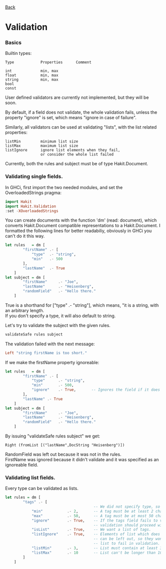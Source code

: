 [Back](/)

Validation
=====

### Basics

Builtin types:

    Type            Properties      Comment
            
	int             min, max        
	float           min, max
	string          min, max
	bool            
	const   

User defined validators are currently not implemented, but they will be soon.  

By default, if a field does not validate, the whole validation fails, unless the property "ignore" is
set, which means "ignore in case of failure".

Similarly, all validators can be used at validating "lists", with the list related properties:

    listMin         minimum list size
    listMax         maximum list size
    listIgnore      ignore list elements when they fail,
                    or consider the whole list failed

Currently, both the rules and subject must be of type Hakit.Document.

### Validating single fields.

In GHCi, first import the two needed modules, and set the OverloadedStrings pragma:

```haskell
import Hakit
import Hakit.Validation
:set -XOverloadedStrings
```

You can create documents with the function 'dm' (read: document), which converts Hakit.Document
compatible representations to a Hakit.Document. I formatted the following lines for
better readabiliy, obviously in GHCi you can't do it this way.

```haskell
let rules   = dm [
        "firstName" .- [
            "type"  .- "string",
            "min"   .- 500
        ],
        "lastName"  .- True
    ]
let subject = dm [
        "firstName"     .- "Joe",
        "lastName"      .- "Heisenberg",
        "randomField"   .- "Hello there."
    ]
```

True is a shorthand for ["type" .- "string"], which means, "it is a string, with an arbitrary length.  
If you don't specify a type, it will also default to string.

Let's try to validate the subject with the given rules.

```haskell
validateSafe rules subject
```

The validation failed with the next message:

```haskell
Left "string firstName is too short."
```

If we make the firstName property ignoreable:

```haskell
let rules   = dm [
        "firstName" .- [
            "type"      .- "string",
            "min"       .- 500,
            "ignore"    .- True,       -- Ignores the field if it does not validate
        ],
        "lastName" .- True
    ]
let subject = dm [
        "firstName"     .- "Joe",
        "lastName"      .- "Heisenberg",
        "randomField"   .- "Hello there."
    ]
```

By issuing "validateSafe rules subject" we get:

```
Right (fromList [("lastName",DocString "Heisenberg")])
```

RandomField was left out because it was not in the rules.  
FirstName was ignored because it didn't validate and it was specified as an ignoreable field.

### Validating list fields.

Every type can be validated as lists.

```haskell
let rules = dm [
        "tags" .- [
                                        -- We did not specify type, so it is a string.
            "min"           .- 2,       -- A tag must be at least 2 characters long.
            "max"           .- 50,      -- A tag must be at most 50 characters long.
            "ignore"        .- True,    -- If the tags field fails to validate,
                                        -- validation should proceed without it.
            "isList"        .- True,    -- We want a list of tags.
            "listIgnore"    .- True,    -- Elements of list which does not validate
                                        -- can be left out, so they won't cause the whole
                                        -- list to fail in validation.
            "listMin"       .- 3,       -- List must contain at least 3 elemets to declare it valid.
            "listMax"       .- 10       -- List can't be longer than 10 elements.
        ]
    ]
```